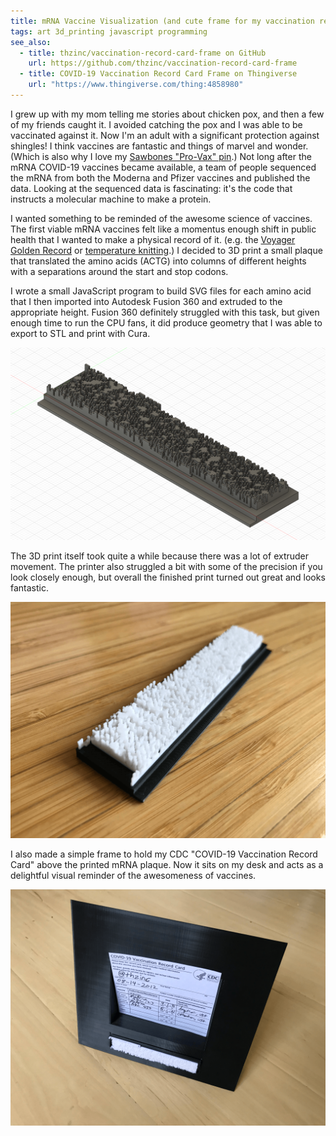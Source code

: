 ```yaml
---
title: mRNA Vaccine Visualization (and cute frame for my vaccination record card)
tags: art 3d_printing javascript programming
see_also:
  - title: thzinc/vaccination-record-card-frame on GitHub
    url: https://github.com/thzinc/vaccination-record-card-frame
  - title: COVID-19 Vaccination Record Card Frame on Thingiverse
    url: "https://www.thingiverse.com/thing:4858980"
---
```


I grew up with my mom telling me stories about chicken pox, and then a few of my friends caught it. I avoided catching the pox and I was able to be vaccinated against it. Now I'm an adult with a significant protection against shingles! I think vaccines are fantastic and things of marvel and wonder. (Which is also why I love my [Sawbones "Pro-Vax" pin][enamel-pin].) Not long after the mRNA COVID-19 vaccines became available, a team of people sequenced the mRNA from both the Moderna and Pfizer vaccines and published the data. Looking at the sequenced data is fascinating: it's the code that instructs a molecular machine to make a protein.

I wanted something to be reminded of the awesome science of vaccines. The first viable mRNA vaccines felt like a momentus enough shift in public health that I wanted to make a physical record of it. (e.g. the [Voyager Golden Record][voyager] or [temperature knitting][temperature-knitting].) I decided to 3D print a small plaque that translated the amino acids (ACTG) into columns of different heights with a separations around the start and stop codons.

I wrote a small JavaScript program to build SVG files for each amino acid that I then imported into Autodesk Fusion 360 and extruded to the appropriate height. Fusion 360 definitely struggled with this task, but given enough time to run the CPU fans, it did produce geometry that I was able to export to STL and print with Cura.

![Screenshot of Fusion 360 rendering the mRNA visualization][screenshot]

The 3D print itself took quite a while because there was a lot of extruder movement. The printer also struggled a bit with some of the precision if you look closely enough, but overall the finished print turned out great and looks fantastic.

![Photo of 3D-printed mRNA visualization][plaque]

I also made a simple frame to hold my CDC "COVID-19 Vaccination Record Card" above the printed mRNA plaque. Now it sits on my desk and acts as a delightful visual reminder of the awesomeness of vaccines.

![Photo of 3D-printed frame holding a vaccination record card and an mRNA plaque][frame]

[enamel-pin]: https://mcelroymerch.com/products/pro-vax-enamel-pin
[voyager]: https://en.wikipedia.org/wiki/Voyager_Golden_Record
[temperature-knitting]: https://www.huffpost.com/archive/ca/entry/temperature-knitting-blankets-climate-change_ca_5e450c22c5b671eafe1ee092
[screenshot]: /assets/mrna-vaccination-record-card-frame-screenshot.png
[plaque]: /assets/mrna-vaccination-record-card-frame-plaque.png
[frame]: /assets/mrna-vaccination-record-card-frame.png
